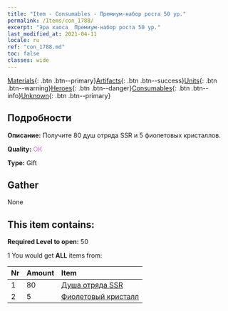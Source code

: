 ```yaml
---
title: "Item - Consumables - Премиум-набор роста 50 ур."
permalink: /Items/con_1788/
excerpt: "Эра хаоса  Премиум-набор роста 50 ур."
last_modified_at: 2021-04-11
locale: ru
ref: "con_1788.md"
toc: false
classes: wide
---
```

 [Materials](/ru/Items/){: .btn .btn--primary}[Artifacts](/ru/Items/Artifacts/){: .btn .btn--success}[Units](/ru/Items/Units/){: .btn .btn--warning}[Heroes](/ru/Items/Heroes/){: .btn .btn--danger}[Consumables](/ru/Items/Consumables/){: .btn .btn--info}[Unknown](/ru/Items/Unknown/){: .btn .btn--primary}

## Подробности
 **Описание:** Получите 80 душ отряда SSR и 5 фиолетовых кристаллов.

 **Quality:** <span style="color: #DA70D6">OK</span>

 **Type:** Gift

## Gather

  None

## This item contains:

 **Required Level to open:** 50

 1 You would get **ALL** items  from:

  | Nr | Amount |     Item    |
  |:---|:-------|:------------|
  | 1 | 80 | [Душа отряда SSR](/ru/Items/con_535/) | 
  | 2 | 5 | [Фиолетовый кристалл](/ru/Items/con_720/) | 

